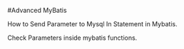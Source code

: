 #Advanced MyBatis

How to Send Parameter to Mysql In Statement in Mybatis.

Check Parameters inside mybatis functions.
